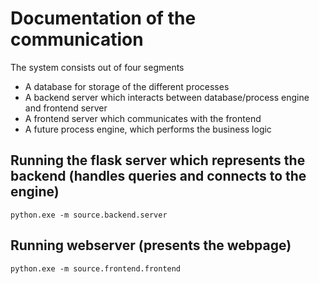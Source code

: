 # Documentation of the communication

The system consists out of four segments
* A database for storage of the different processes
* A backend server which interacts between database/process engine and frontend server
* A frontend server which communicates with the frontend
* A future process engine, which performs the business logic

## Running the flask server which represents the backend (handles queries and connects to the engine)

`python.exe -m source.backend.server`

## Running webserver (presents the webpage)

`python.exe -m source.frontend.frontend`